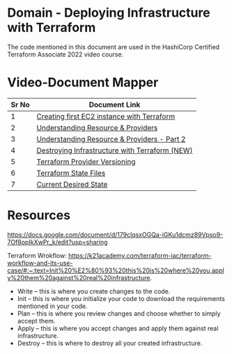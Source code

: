 # Domain  - Deploying Infrastructure with Terraform

The code mentioned in this document are used in the HashiCorp Certified Terraform Associate 2022 video course.


# Video-Document Mapper

| Sr No | Document Link |
| ------ | ------ |
| 1 | [Creating first EC2 instance with Terraform][PlDa] |
| 2 | [Understanding Resource & Providers][PlDb] |
| 3 | [Understanding Resource & Providers - Part 2][PlDc] |
| 4 | [Destroying Infrastructure with Terraform (NEW)][PlDd] |
| 5 | [Terraform Provider Versioning][PlDe] |
| 6 | [Terraform State Files][PlDf] |
| 7 | [Current Desired State][PlDg] |




   [PlDa]: <./first-ec2.md>
   [PlDb]: <./resp01.md>   
   [PlDc]: <./github.md>
   [PlDd]: <./destroy.md>   
   [PlDe]: <./provider-versioning.md>
   [PlDf]: <./state_file.md>
   [PlDg]: <./desired_current_state.md>

# Resources

https://docs.google.com/document/d/179clqsxOGQa-iGKu1dcmz89Vpso9-7Of8opIkXwPr_k/edit?usp=sharing

Terraform Wrokflow: https://k21academy.com/terraform-iac/terraform-workflow-and-its-use-case/#:~:text=Init%20%E2%80%93%20this%20is%20where%20you,apply%20them%20against%20real%20infrastructure.
- Write – this is where you create changes to the code.
- Init – this is where you initialize your code to download the requirements mentioned in your code.
- Plan – this is where you review changes and choose whether to simply accept them.
- Apply – this is where you accept changes and apply them against real infrastructure.
- Destroy – this is where to destroy all your created infrastructure.
